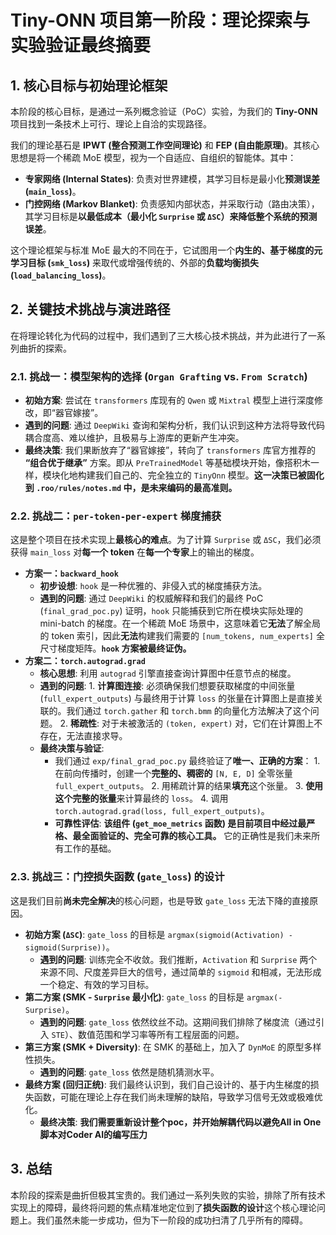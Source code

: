 # Tiny-ONN 项目第一阶段：理论探索与实验验证最终摘要

## 1. 核心目标与初始理论框架

本阶段的核心目标，是通过一系列概念验证（PoC）实验，为我们的 **Tiny-ONN** 项目找到一条技术上可行、理论上自洽的实现路径。

我们的理论基石是 **IPWT (整合预测工作空间理论)** 和 **FEP (自由能原理)**。其核心思想是将一个稀疏 MoE 模型，视为一个自适应、自组织的智能体。其中：

- **专家网络 (Internal States)**: 负责对世界建模，其学习目标是最小化**预测误差 (`main_loss`)**。
- **门控网络 (Markov Blanket)**: 负责感知内部状态，并采取行动（路由决策），其学习目标是**以最低成本（最小化 `Surprise` 或 `ΔSC`）来降低整个系统的预测误差**。

这个理论框架与标准 MoE 最大的不同在于，它试图用一个**内生的、基于梯度的元学习目标 (`smk_loss`)** 来取代或增强传统的、外部的**负载均衡损失 (`load_balancing_loss`)**。

## 2. 关键技术挑战与演进路径

在将理论转化为代码的过程中，我们遇到了三大核心技术挑战，并为此进行了一系列曲折的探索。

### 2.1. 挑战一：模型架构的选择 (`Organ Grafting` vs. `From Scratch`)

- **初始方案**: 尝试在 `transformers` 库现有的 `Qwen` 或 `Mixtral` 模型上进行深度修改，即“器官嫁接”。
- **遇到的问题**: 通过 `DeepWiki` 查询和架构分析，我们认识到这种方法将导致代码耦合度高、难以维护，且极易与上游库的更新产生冲突。
- **最终决策**: 我们果断放弃了“器官嫁接”，转向了 `transformers` 库官方推荐的 **“组合优于继承”** 方案。即从 `PreTrainedModel` 等基础模块开始，像搭积木一样，模块化地构建我们自己的、完全独立的 `TinyOnn` 模型。**这一决策已被固化到 `.roo/rules/notes.md` 中，是未来编码的最高准则。**

### 2.2. 挑战二：`per-token-per-expert` 梯度捕获

这是整个项目在技术实现上**最核心的难点**。为了计算 `Surprise` 或 `ΔSC`，我们必须获得 `main_loss` 对**每一个 token** 在**每一个专家**上的输出的梯度。

- **方案一：`backward_hook`**
  - **初步设想**: `hook` 是一种优雅的、非侵入式的梯度捕获方法。
  - **遇到的问题**: 通过 `DeepWiki` 的权威解释和我们的最终 PoC (`final_grad_poc.py`) 证明，`hook` 只能捕获到它所在模块实际处理的 mini-batch 的梯度。在一个稀疏 MoE 场景中，这意味着它**无法**了解全局的 token 索引，因此**无法**构建我们需要的 `[num_tokens, num_experts]` 全尺寸梯度矩阵。**`hook` 方案被最终证伪。**
- **方案二：`torch.autograd.grad`**
  - **核心思想**: 利用 `autograd` 引擎直接查询计算图中任意节点的梯度。
  - **遇到的问题**:
        1. **计算图连接**: 必须确保我们想要获取梯度的中间张量 (`full_expert_outputs`) 与最终用于计算 `loss` 的张量在计算图上是直接关联的。我们通过 `torch.gather` 和 `torch.bmm` 的向量化方法解决了这个问题。
        2. **稀疏性**: 对于未被激活的 `(token, expert)` 对，它们在计算图上不存在，无法直接求导。
  - **最终决策与验证**:
    - 我们通过 `exp/final_grad_poc.py` 最终验证了**唯一、正确的方案**：
            1. 在前向传播时，创建一个**完整的、稠密的** `[N, E, D]` 全零张量 `full_expert_outputs`。
            2. 用稀疏计算的结果**填充**这个张量。
            3. **使用这个完整的张量**来计算最终的 `loss`。
            4. 调用 `torch.autograd.grad(loss, full_expert_outputs)`。
    - **可靠性评估**: **该组件 (`get_moe_metrics` 函数) 是目前项目中经过最严格、最全面验证的、完全可靠的核心工具。** 它的正确性是我们未来所有工作的基础。

### 2.3. 挑战三：门控损失函数 (`gate_loss`) 的设计

这是我们目前**尚未完全解决**的核心问题，也是导致 `gate_loss` 无法下降的直接原因。

- **初始方案 (`ΔSC`)**: `gate_loss` 的目标是 `argmax(sigmoid(Activation) - sigmoid(Surprise))`。
  - **遇到的问题**: 训练完全不收敛。我们推断，`Activation` 和 `Surprise` 两个来源不同、尺度差异巨大的信号，通过简单的 `sigmoid` 和相减，无法形成一个稳定、有效的学习目标。
- **第二方案 (SMK - `Surprise` 最小化)**: `gate_loss` 的目标是 `argmax(-Surprise)`。
  - **遇到的问题**: `gate_loss` 依然纹丝不动。这期间我们排除了梯度流（通过引入 `STE`）、数值范围和学习率等所有工程层面的问题。
- **第三方案 (SMK + Diversity)**: 在 SMK 的基础上，加入了 `DynMoE` 的原型多样性损失。
  - **遇到的问题**: `gate_loss` 依然是随机猜测水平。
- **最终方案 (回归正统)**: 我们最终认识到，我们自己设计的、基于内生梯度的损失函数，可能在理论上存在我们尚未理解的缺陷，导致学习信号无效或极难优化。
  - **最终决策**: **我们需要重新设计整个poc，并开始解耦代码以避免All in One脚本对Coder AI的编写压力**

## 3. 总结

本阶段的探索是曲折但极其宝贵的。我们通过一系列失败的实验，排除了所有技术实现上的障碍，最终将问题的焦点精准地定位到了**损失函数的设计**这个核心理论问题上。我们虽然未能一步成功，但为下一阶段的成功扫清了几乎所有的障碍。
